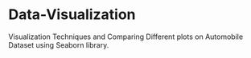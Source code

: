 # Data-Visualization
Visualization Techniques and Comparing Different plots on Automobile Dataset using Seaborn library.

